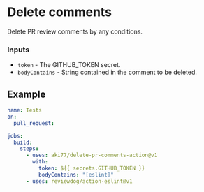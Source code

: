 # Delete comments

Delete PR review comments by any conditions.

### Inputs

- `token` - The GITHUB_TOKEN secret.
- `bodyContains` - String contained in the comment to be deleted.

## Example

```yaml
name: Tests
on:
  pull_request:

jobs:
  build:
    steps:
      - uses: aki77/delete-pr-comments-action@v1
        with:
          token: ${{ secrets.GITHUB_TOKEN }}
          bodyContains: "[eslint]"
      - uses: reviewdog/action-eslint@v1
```
